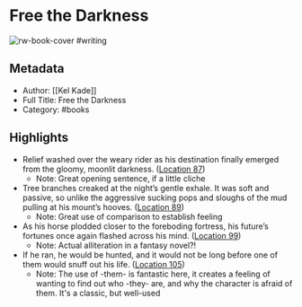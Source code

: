 # Free the Darkness

![rw-book-cover](https://images-na.ssl-images-amazon.com/images/I/51-v5wibKDL._SL200_.jpg)
#writing 
## Metadata
- Author: [[Kel Kade]]
- Full Title: Free the Darkness
- Category: #books

## Highlights
- Relief washed over the weary rider as his destination finally emerged from the gloomy, moonlit darkness. ([Location 87](https://readwise.io/to_kindle?action=open&asin=B019YM2E62&location=87))
    - Note: Great opening sentence, if a little cliche
- Tree branches creaked at the night’s gentle exhale. It was soft and passive, so unlike the aggressive sucking pops and sloughs of the mud pulling at his mount’s hooves. ([Location 89](https://readwise.io/to_kindle?action=open&asin=B019YM2E62&location=89))
    - Note: Great use of comparison to establish feeling
- As his horse plodded closer to the foreboding fortress, his future’s fortunes once again flashed across his mind. ([Location 99](https://readwise.io/to_kindle?action=open&asin=B019YM2E62&location=99))
    - Note: Actual alliteration in a fantasy novel?!
- If he ran, he would be hunted, and it would not be long before one of them would snuff out his life. ([Location 105](https://readwise.io/to_kindle?action=open&asin=B019YM2E62&location=105))
    - Note: The use of -them- is fantastic here, it creates a feeling of wanting to find out who -they- are, and why the character is afraid of them. It's a classic, but well-used
